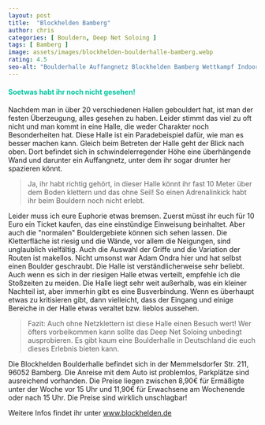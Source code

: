 ```yaml
---
layout: post
title:  "Blockhelden Bamberg"
author: chris
categories: [ Bouldern, Deep Net Soloing ]
tags: [ Bamberg ]
image: assets/images/blockhelden-boulderhalle-bamberg.webp
rating: 4.5
seo-alt: "Boulderhalle Auffangnetz Blockhelden Bamberg Wettkampf Indoor Klettern Kletterhalle"
---
```


#### <span style="color:#00c5a1">Soetwas habt ihr noch nicht gesehen!</span>
Nachdem man in über 20 verschiedenen Hallen gebouldert hat, ist man der festen Überzeugung, alles gesehen zu haben. Leider stimmt das viel zu oft nicht und man kommt in eine Halle, die weder Charakter noch Besonderheiten hat. Diese Halle ist ein Paradebeispiel dafür, wie man es besser machen kann. Gleich beim Betreten der Halle geht der Blick nach oben. Dort befindet sich in schwindelerregender Höhe eine überhängende Wand und darunter ein Auffangnetz, unter dem ihr sogar drunter her spazieren könnt.
> Ja, ihr habt richtig gehört, in dieser Halle könnt ihr fast 10 Meter über dem Boden klettern und das ohne Seil! So einen Adrenalinkick habt ihr beim Bouldern noch nicht erlebt.

Leider muss ich eure Euphorie etwas bremsen. Zuerst müsst ihr euch für 10 Euro ein Ticket kaufen, das eine einstündige Einweisung beinhaltet. Aber auch die "normalen" Bouldergebiete können sich sehen lassen. Die Kletterfläche ist riesig und die Wände, vor allem die Neigungen, sind unglaublich vielfältig. Auch die Auswahl der Griffe und die Variation der Routen ist makellos. Nicht umsonst war Adam Ondra hier und hat selbst einen Boulder geschraubt. 
Die Halle ist verständlicherweise sehr beliebt. Auch wenn es sich in der riesigen Halle etwas verteilt, empfehle ich die Stoßzeiten zu meiden. Die Halle liegt sehr weit außerhalb, was ein kleiner Nachteil ist, aber immerhin gibt es eine Busverbindung. Wenn es überhaupt etwas zu kritisieren gibt, dann vielleicht, dass der Eingang und einige Bereiche in der Halle etwas veraltet bzw. lieblos aussehen. 
> Fazit: Auch ohne Netzklettern ist diese Halle einen Besuch wert! Wer öfters vorbeikommen kann sollte das Deep Net Soloing unbedingt ausprobieren. Es gibt kaum eine Boulderhalle in Deutschland die euch dieses Erlebnis bieten kann.

Die Blockhelden Boulderhalle befindet sich in der Memmelsdorfer Str. 211, 96052 Bamberg. Die Anreise mit dem Auto ist problemlos, Parkplätze sind ausreichend vorhanden. Die Preise liegen zwischen 8,90€ für Ermäßigte unter der Woche vor 15 Uhr und 11,90€ für Erwachsene am Wochenende oder nach 15 Uhr. Die Preise sind wirklich unschlagbar!

Weitere Infos findet ihr unter <a href="https://blockhelden.de/" target="_blank">www.blockhelden.de</a>